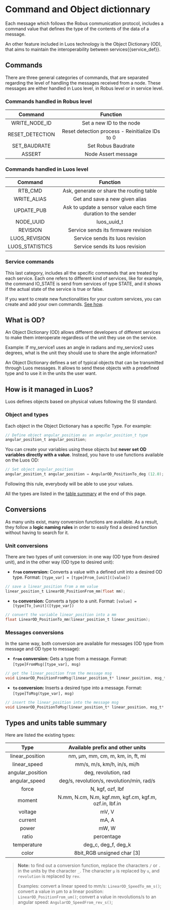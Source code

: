 # Command and Object dictionnary

Each message which follows the Robus communication protocol, includes a command value that defines the type of the contents of the data of a message.

An other feature included in Luos technology is the Object Dictionary (OD), that aims to maintain the interoperability between <span className="cust_tooltip">services<span className="cust_tooltiptext">{{service_def}}</span></span>.

## Commands

There are three general categories of commands, that are separated regarding the level of handling the messages received from a node. These messages are either handled in Luos level, in Robus level or in service level.

### Commands handled in Robus level

|     Command     |                    Function                     |
| :-------------: | :---------------------------------------------: |
|  WRITE_NODE_ID  |            Set a new ID to the node             |
| RESET_DETECTION | Reset detection process - Reinitialize IDs to 0 |
|  SET_BAUDRATE   |               Set Robus Baudrate                |
|     ASSERT      |               Node Assert message               |

### Commands handled in Luos level

|     Command     |                           Function                            |
| :-------------: | :-----------------------------------------------------------: |
|     RTB_CMD     |           Ask, generate or share the routing table            |
|   WRITE_ALIAS   |                Get and save a new given alias                 |
|   UPDATE_PUB    | Ask to update a sensor value each time duration to the sender |
|    NODE_UUID    |                          luos_uuid_t                          |
|    REVISION     |              Service sends its firmware revision              |
|  LUOS_REVISION  |                Service sends its luos revision                |
| LUOS_STATISTICS |                Service sends its luos revision                |

### Service commands

This last category, includes all the specific commands that are treated by each service. Each one refers to different kind of services, like for example, the command IO_STATE is send from services of type STATE, and it shows if the actual state of the service is true or false.

If you want to create new functionalities for your custom services, you can create and add your own commands. [See how](/tutorials/tutorials.md).

## What is OD?

An Object Dictionary (OD) allows different developers of different services to make them interoperate regardless of the unit they use on the service.

Example: If my_service1 uses an angle in radians and my_service2 uses degrees, what is the unit they should use to share the angle information?

An Object Dictionary defines a set of typical objects that can be transmitted through Luos messages. It allows to send these objects with a predefined type and to use it in the units the user want.

## How is it managed in Luos?

Luos defines objects based on physical values following the SI standard.

### Object and types

Each object in the Object Dictionary has a specific Type. For example:

```c
// Define object angular_position as an angular_position_t type
angular_position_t angular_position;
```

You can create your variables using these objects but **never set OD variables directly with a value**. Instead, you have to use functions available on the Luos OD:

```c
// Set object angular_position
angular_position_t angular_position = AngularOD_PositionTo_deg (12.0);
```

Following this rule, everybody will be able to use your values.

All the types are listed in the [table summary](#types-and-units-table-summary) at the end of this page.

## Conversions

As many units exist, many conversion functions are available. As a result, they follow a **logic naming rules** in order to easily find a desired function without having to search for it.

### Unit conversions

There are two types of unit conversion: in one way (OD type from desired unit), and in the other way (OD type to desired unit):

- **`from` conversion:** Converts a value with a defined unit into a desired OD type. Format: `[type_var] = [type]From_[unit]([value])`

```c
// save a linear_position from a mm value
linear_position_t LinearOD_PositionFrom_mm(float mm);
```

- **`to` conversion:** Converts a type to a unit. Format: `[value] = [type]To_[unit]([type_var])`

```c
// convert the variable linear_position into a mm
float LinearOD_PositionTo_mm(linear_position_t linear_position);
```

### Messages conversions

In the same way, both conversion are available for messages (OD type from message and OD type to message):

- **`from` conversion:** Gets a type from a message. Format: `[type]FromMsg([type_var], msg)`

```C
// get the linear_position from the message msg
void LinearOD_PositionFromMsg(linear_position_t* linear_position, msg_t* msg);
```

- **`to` conversion:** Inserts a desired type into a message. Format: `[type]ToMsg(type_var], msg)`

```c
// insert the linear_position into the message msg
void LinearOD_PositionToMsg(linear_position_t* linear_position, msg_t* msg);
```

## Types and units table summary

Here are listed the existing types:

|       Type       |            Available prefix and other units            |
| :--------------: | :----------------------------------------------------: |
| linear_position  |          nm, &mu;m, mm, cm, m, km, in, ft, mi          |
|   linear_speed   |              mm/s, m/s, km/h, in/s, mi/h               |
| angular_position |                  deg, revolution, rad                  |
|  angular_speed   |       deg/s, revolution/s, revolution/min, rad/s       |
|      force       |                    N, kgf, ozf, lbf                    |
|      moment      | N.mm, N.cm, N.m, kgf.mm, kgf.cm, kgf.m, ozf.in, lbf.in |
|     voltage      |                         mV, V                          |
|     current      |                         mA, A                          |
|      power       |                         mW, W                          |
|      ratio       |                       percentage                       |
|   temperature    |                  deg_c, deg_f, deg_k                   |
|      color       |              8bit_RGB unsigned char \[3\]              |

> **Note:** to find out a conversion function, replace the characters `/` or `.` in the units by the character `_`. The character `µ` is replaced by `u`, and `revolution` is replaced by `rev`.
>
> Examples: convert a linear speed to mm/s: `LinearOD_SpeedTo_mm_s()`; convert a value in &mu;m to a linear position: `LinearOD_PositionFrom_um()`; convert a value in revolutions/s to an angular speed: `AngularOD_SpeedFrom_rev_s()`;
